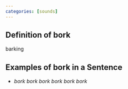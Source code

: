 ```yaml
---
categories: [sounds]
---
```


## Definition of bork

barking

## Examples of bork in a Sentence

- _bork bork bork bork bork bork_
